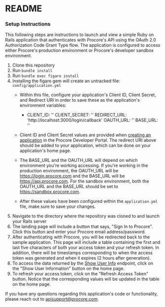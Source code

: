 # README

### Setup Instructions
This following steps are instructions to launch and view a simple Ruby on Rails application that authenticates with Procore's API using the OAuth 2.0 Authorization Code Grant Type flow. The application is configured to access either Procore's production environment or Procore's developer sandbox environment.

1. Clone this repository
2. Run `bundle install`
3. Run `bundle exec figaro install`
4. Installing the figaro gem will create an untracked file: `config/application.yml`
    * Within this file, configure your application's Client ID, Client Secret, and Redirect URI in order to save these as the application's environment variables:
        * CLIENT_ID: ''
        CLIENT_SECRET: ''
        REDIRECT_URL: 'http://localhost:3000/login/callback'
        OAUTH_URL: ''
        BASE_URL: ''

    * Client ID and Client Secret values are provided when [creating an application](https://developers.procore.com/documentation/new-application) in the Procore Developer Portal. The redirect URI above should be added to your application, which can be done on your application's home page.
    * The BASE_URL and the OAUTH_URL will depend on which environment you're working accessing. If you're working in the production environment, the OAUTH_URL will be https://login.procore.com and the BASE_URL will be https://api.procore.com. For the sandbox environment, both the OAUTH_URL and the BASE_URL should be set to https://sandbox.procore.com.
    * After these values have been configured within the `application.yml` file, make sure to save your changes.
5. Navigate to the directory where the repository was cloned to and launch your Rails server
6. The landing page will include a button that says, "Sign In to Procore". Click this button and enter your Procore email address/password.
7. After authenticating with Procore, you will be redirected back to the sample application. This page will include a table containing the first and last five characters of both your access token and your refresh token. In addition, there will be timestamps corresponding to when the access token was generated and when it expires (2 hours after generation).
8. To access the data returned by the [Show User Info](https://developers.procore.com/reference/me) endpoint, click on the "Show User Information" button on the home page.
9. To refresh your access token, click on the "Refresh Access Token" button. Notice that the corresponding values will be updated in the table on the home page.

If you have any questions regarding this application's code or functionality, please reach out to apisupport@procore.com.

